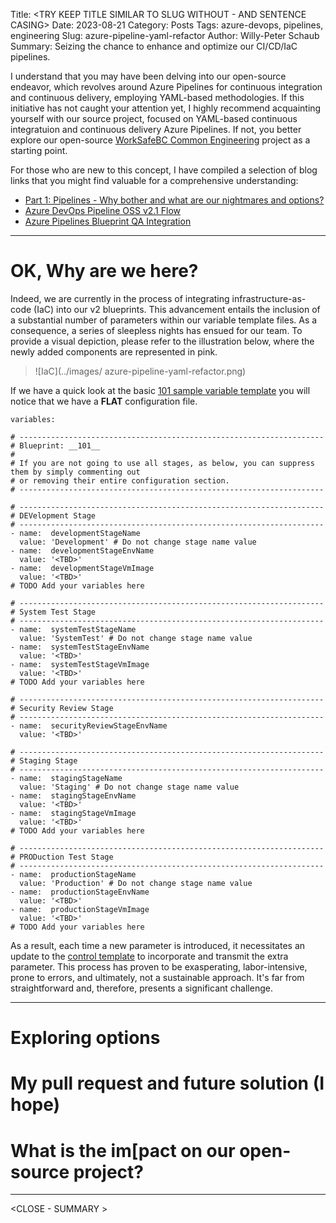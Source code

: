 Title: <TRY KEEP TITLE SIMILAR TO SLUG WITHOUT - AND SENTENCE CASING>
Date: 2023-08-21
Category: Posts
Tags: azure-devops, pipelines, engineering
Slug: azure-pipeline-yaml-refactor
Author: Willy-Peter Schaub
Summary: Seizing the chance to enhance and optimize our CI/CD/IaC pipelines.

I understand that you may have been delving into our open-source endeavor, which revolves around Azure Pipelines for continuous integration and continuous delivery, employing YAML-based methodologies. If this initiative has not caught your attention yet, I highly recommend acquainting yourself with our  source project, focused on YAML-based continuous integratuion and continuous delivery Azure Pipelines. If not, you better explore our open-source [WorkSafeBC Common Engineering](https://github.com/WorkSafeBC-Common-Engineering/AzureDevOps.Automation.Pipeline.Templates.v2) project as a starting point.

For those who are new to this concept, I have compiled a selection of blog links that you might find valuable for a comprehensive understanding:
- [Part 1: Pipelines - Why bother and what are our nightmares and options?](https://wsbctechnicalblog.github.io/why-pipelines-part1.html)
- [Azure DevOps Pipeline OSS v2.1 Flow](https://wsbctechnicalblog.github.io/azure-devops-pipeline-oss-v2-1-flow.html)
- [Azure Pipelines Blueprint QA Integration](https://wsbctechnicalblog.github.io/azure-pipelines-blueprint-qa-integration.html)

---

# OK, Why are we here?

Indeed, we are currently in the process of integrating infrastructure-as-code (IaC) into our v2 blueprints. This advancement entails the inclusion of a substantial number of parameters within our variable template files. As a consequence, a series of sleepless nights has ensued for our team. To provide a visual depiction, please refer to the illustration below, where the newly added components are represented in pink.

> ![IaC](../images/ azure-pipeline-yaml-refactor.png) 

If we have a quick look at the basic [101 sample variable template](https://github.com/WorkSafeBC-Common-Engineering/AzureDevOps.Automation.Pipeline.Templates.v2/blob/master/blueprints/__101__/azure-pipeline-__101__-config.yml) you will notice that we have a **FLAT** configuration file.

```
variables:

# --------------------------------------------------------------------
# Blueprint: __101__
#
# If you are not going to use all stages, as below, you can suppress them by simply commenting out
# or removing their entire configuration section.
# --------------------------------------------------------------------

# --------------------------------------------------------------------
# DEVelopment Stage
# --------------------------------------------------------------------
- name:  developmentStageName
  value: 'Development' # Do not change stage name value
- name:  developmentStageEnvName
  value: '<TBD>'
- name:  developmentStageVmImage
  value: '<TBD>'
# TODO Add your variables here

# --------------------------------------------------------------------
# System Test Stage
# --------------------------------------------------------------------
- name:  systemTestStageName
  value: 'SystemTest' # Do not change stage name value
- name:  systemTestStageEnvName
  value: '<TBD>'
- name:  systemTestStageVmImage
  value: '<TBD>'
# TODO Add your variables here

# --------------------------------------------------------------------
# Security Review Stage
# --------------------------------------------------------------------
- name:  securityReviewStageEnvName
  value: '<TBD>'

# --------------------------------------------------------------------
# Staging Stage
# --------------------------------------------------------------------
- name:  stagingStageName
  value: 'Staging' # Do not change stage name value
- name:  stagingStageEnvName
  value: '<TBD>'
- name:  stagingStageVmImage
  value: '<TBD>'
# TODO Add your variables here

# --------------------------------------------------------------------
# PRODuction Test Stage
# --------------------------------------------------------------------
- name:  productionStageName
  value: 'Production' # Do not change stage name value
- name:  productionStageEnvName
  value: '<TBD>'
- name:  productionStageVmImage
  value: '<TBD>'
# TODO Add your variables here
```

As a result, each time a new parameter is introduced, it necessitates an update to the [control template](https://github.com/WorkSafeBC-Common-Engineering/AzureDevOps.Automation.Pipeline.Templates.v2/blob/master/blueprints/__101__/azure-pipeline-__101__-control.yml) to incorporate and transmit the extra parameter. This process has proven to be exasperating, labor-intensive, prone to errors, and ultimately, not a sustainable approach. It's far from straightforward and, therefore, presents a significant challenge.

---

# Exploring options

<TBD>

# My pull request and future solution (I hope)

<SOLUTION>

# What is the im[pact on our open-source project?

<IMPACT ON OSS>

---

<CLOSE - SUMMARY >

